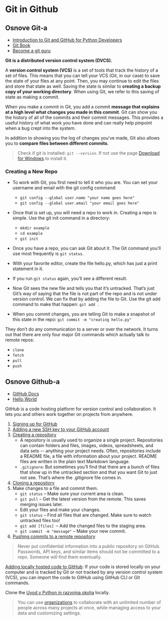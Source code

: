 # Git in Github

## Osnove Git-a

- [Introduction to Git and GitHub for Python Developers](https://realpython.com/python-git-github-intro/)
- [Git Book](https://git-scm.com/book/en/v2)
- [Become a git guru](https://www.atlassian.com/git/tutorials)

**Git is a distributed version control system (DVCS).**

A **version control system (VCS)** is a set of tools that track the history of a set of files. This means that you can tell your VCS (Git, in our case) to save the state of your files at any point. Then, you may continue to edit the files and store that state as well. Saving the state is similar to **creating a backup copy of your working directory**. When using Git, we refer to this saving of state as making a commit.

When you make a commit in Git, you add a commit **message that explains at a high level what changes you made in this commit**. Git can show you the history of all of the commits and their commit messages. This provides a useful history of what work you have done and can really help pinpoint when a bug crept into the system.

In addition to showing you the log of changes you’ve made, Git also allows you to **compare files between different commits**.

> Check if git is installed: `git --version`. If not use the page [Download for Windows](https://git-scm.com/download/win) to install it.

### Creating a New Repo

- To work with Git, you first need to tell it who you are. You can set your username and email with the git config command:
  - `git config --global user.name "your name goes here"`
  - `git config --global user.email "your email goes here"`
- Once that is set up, you will need a repo to work in. Creating a repo is simple. Use the git init command in a directory:

  - `mkdir example`
  - `cd example`
  - `git init`

- Once you have a repo, you can ask Git about it. The Git command you’ll use most frequently is `git status`.
- With your favorite editor, create the file hello.py, which has just a print statement in it.
- If you run `git status` again, you’ll see a different result.
- Now Git sees the new file and tells you that it’s untracked. That’s just Git’s way of saying that the file is not part of the repo and is not under version control. We can fix that by adding the file to Git. Use the git add command to make that happen: `git add .`
- When you commit changes, you are telling Git to make a snapshot of this state in the repo: `git commit -m "creating hello.py"`

They don’t do any communication to a server or over the network. It turns out that there are only four major Git commands which actually talk to remote repos:

- `clone`
- `fetch`
- `pull`
- `push`

## Osnove Github-a

- [GitHub Docs](https://docs.github.com/en)
- [Hello World](https://docs.github.com/en/get-started/quickstart/hello-world)

GitHub is a code hosting platform for version control and collaboration. It lets you and others work together on projects from anywhere.

1. [Signing up for GitHub](https://docs.github.com/en/get-started/signing-up-for-github)
2. [Adding a new SSH key to your GitHub account](https://docs.github.com/en/authentication/connecting-to-github-with-ssh/adding-a-new-ssh-key-to-your-github-account)
3. [Creating a repository](https://docs.github.com/en/get-started/quickstart/create-a-repo)
   - A repository is usually used to organize a single project. Repositories can contain folders and files, images, videos, spreadsheets, and data sets -- anything your project needs. Often, repositories include a README file, a file with information about your project. README files are written in the plain text Markdown language.
   - `.gitignore`: But sometimes you’ll find that there are a bunch of files that show up in the untracked section and that you want Git to just not see. That’s where the .gitignore file comes in.
4. [Cloning a repository](https://docs.github.com/en/repositories/creating-and-managing-repositories/cloning-a-repository)
5. Make changes to a file and commit them.
   - `git status` – Make sure your current area is clean.
   - `git pull` – Get the latest version from the remote. This saves merging issues later.
   - Edit your files and make your changes.
   - `git status` – Find all files that are changed. Make sure to watch untracked files too!
   - `git add [files] `– Add the changed files to the staging area.
   - `git commit -m "message"` – Make your new commit.
6. [Pushing commits to a remote repository](https://docs.github.com/en/get-started/using-git/pushing-commits-to-a-remote-repository)

> Never put confidential information into a public repository on GitHub. Passwords, API keys, and similar items should not be committed to a repo. Someone will find them eventually.

[Adding locally hosted code to GitHub](https://docs.github.com/en/migrations/importing-source-code/using-the-command-line-to-import-source-code/adding-locally-hosted-code-to-github): If your code is stored locally on your computer and is tracked by Git or not tracked by any version control system (VCS), you can import the code to GitHub using GitHub CLI or Git commands.

Clone the [Uvod v Python in razvojna okolja](https://github.com/icta-tecaji/uvod-v-python-in-razvojna-okolja) locally.

> You can use [organizations](https://docs.github.com/en/organizations) to collaborate with an unlimited number of people across many projects at once, while managing access to your data and customizing settings.
